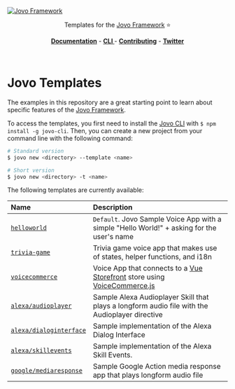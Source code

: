 [![Jovo Framework](https://www.jovo.tech/img/github-logo.png)](https://www.jovo.tech)

<p align="center">Templates for the <a href="https://github.com/jovotech/jovo-framework-nodejs">Jovo Framework</a> ⭐️</p>

<p align="center">
<a href="https://www.jovo.tech/framework/docs/"><strong>Documentation</strong></a> -
<a href="https://github.com/jovotech/jovo-cli"><strong>CLI </strong></a> - <a href="https://github.com/jovotech/jovo-framework-nodejs/blob/master/CONTRIBUTING.md"><strong>Contributing</strong></a> - <a href="https://twitter.com/jovotech"><strong>Twitter</strong></a></p>
<br/>

# Jovo Templates

The examples in this repository are a great starting point to learn about specific features of the [Jovo Framework](https://github.com/jovotech/jovo-framework-nodejs).

To access the templates, you first need to install the [Jovo CLI](https://github.com/jovotech/jovo-cli) with `$ npm install -g jovo-cli`. Then, you can create a new project from your command line with the following command:

```sh
# Standard version
$ jovo new <directory> --template <name>

# Short version
$ jovo new <directory> -t <name>
```

The following templates are currently available:

Name | Description
:--- | :---
[`helloworld`](./01_helloworld) | `Default`. Jovo Sample Voice App with a simple "Hello World!" + asking for the user's name
[`trivia-game`](./02_trivia-game) | Trivia game voice app that makes use of states, helper functions, and i18n
[`voicecommerce`](./voicecommerce) | Voice App that connects to a [Vue Storefront](https://vuestorefront.io) store using [VoiceCommerce.js](https://github.com/upsidelab/voicecommerce)
[`alexa/audioplayer`](./alexa/audioplayer) | Sample Alexa Audioplayer Skill that plays a longform audio file with the Audioplayer directive
[`alexa/dialoginterface`](alexa/dialoginterface) | Sample implementation of the Alexa Dialog Interface
[`alexa/skillevents`](./alexa/skillevents) | Sample implementation of the Alexa Skill Events.
[`google/mediaresponse`](./google/mediaresponse) | Sample Google Action media response app that plays longform audio file
